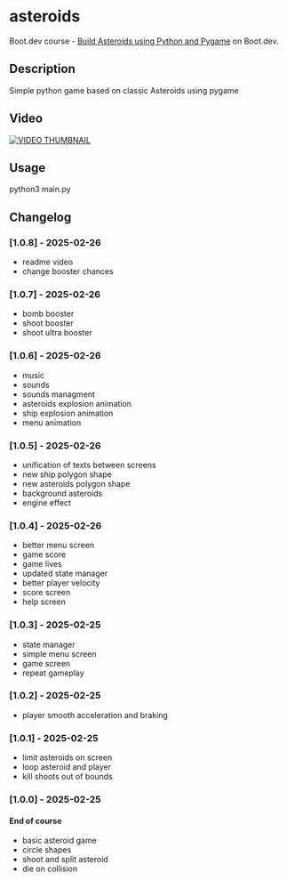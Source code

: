 # asteroids

Boot.dev course - [Build Asteroids using Python and Pygame](https://www.boot.dev/courses/build-asteroids-python) on Boot.dev.

## Description
Simple python game based on classic Asteroids using pygame

## Video
[![VIDEO THUMBNAIL](https://i.imgur.com/DoTgJAm.png)](https://youtu.be/vBE8EtUh9WU?si=Byzi-eqDaHCk18fY "Asteroids - pygame")

## Usage
python3 main.py



## Changelog
### [1.0.8] - 2025-02-26
* readme video
* change booster chances

### [1.0.7] - 2025-02-26
* bomb booster
* shoot booster
* shoot ultra booster

### [1.0.6] - 2025-02-26
* music
* sounds
* sounds managment
* asteroids explosion animation
* ship explosion animation
* menu animation


### [1.0.5] - 2025-02-26
* unification of texts between screens
* new ship polygon shape
* new asteroids polygon shape
* background asteroids
* engine effect

### [1.0.4] - 2025-02-26
* better menu screen
* game score
* game lives
* updated state manager
* better player velocity
* score screen
* help screen

### [1.0.3] - 2025-02-25
* state manager
* simple menu screen
* game screen
* repeat gameplay

### [1.0.2] - 2025-02-25
* player smooth acceleration and braking

### [1.0.1] - 2025-02-25
* limit asteroids on screen
* loop asteroid and player
* kill shoots out of bounds

### [1.0.0] - 2025-02-25
#### End of course
* basic asteroid game
* circle shapes
* shoot and split asteroid
* die on collision